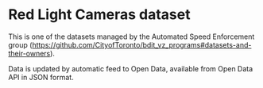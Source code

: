 ﻿# Red Light Cameras dataset

This is one of the datasets managed by the Automated Speed Enforcement group (https://github.com/CityofToronto/bdit_vz_programs#datasets-and-their-owners).  

Data is updated by automatic feed to Open Data, available from Open Data API in JSON format.